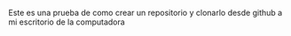Este es una prueba de como crear un repositorio y clonarlo desde github a mi escritorio de la computadora
